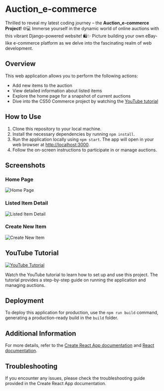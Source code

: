 # Auction_e-commerce

Thrilled to reveal my latest coding journey – the **Auction_e-commerce Project!** 🌐💻
Immerse yourself in the dynamic world of online auctions with this vibrant Django-powered website! 🛍️✨ Picture building your own eBay-like e-commerce platform as we delve into the fascinating realm of web development.

## Overview

This web application allows you to perform the following actions:

- Add new items to the auction
- View detailed information about listed items
- Explore the home page for a snapshot of current auctions
- Dive into the CS50 Commerce project by watching the [YouTube tutorial](https://www.youtube.com/watch?v=ZrYe9GElEEE&t=11s)

## How to Use

1. Clone this repository to your local machine.
2. Install the necessary dependencies by running `npm install`.
3. Run the application locally using `npm start`. The app will open in your web browser at [http://localhost:3000](http://localhost:3000).
4. Follow the on-screen instructions to participate in or manage auctions.

## Screenshots

### Home Page
![Home Page](Auction_e-commerce/auctions/CS50W_P2_home.png)

### Listed Item Detail
![Listed Item Detail](Auction_e-commerce/auctions/CS50W_P2_listing_item.png)

### Create New Item
![Create New Item](Auction_e-commerce/auctions/CS50W_P2_create.png)

## YouTube Tutorial

[![YouTube Tutorial](https://upload.wikimedia.org/wikipedia/commons/thumb/0/09/YouTube_full-color_icon_%282017%29.svg/239px-YouTube_full-color_icon_%282017%29.svg.png)](https://www.youtube.com/watch?v=ZrYe9GElEEE&t=11s)

Watch the YouTube tutorial to learn how to set up and use this project. The tutorial provides a step-by-step guide on running the application and managing auctions.

## Deployment

To deploy this application for production, use the `npm run build` command, generating a production-ready build in the `build` folder.

## Additional Information

For more details, refer to the [Create React App documentation](https://facebook.github.io/create-react-app/docs/getting-started) and [React documentation](https://reactjs.org/).

## Troubleshooting

If you encounter any issues, please check the troubleshooting guide provided in the Create React App documentation.
